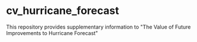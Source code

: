 # cv_hurricane_forecast
This repository provides supplementary information to "The Value of Future Improvements to Hurricane Forecast"
